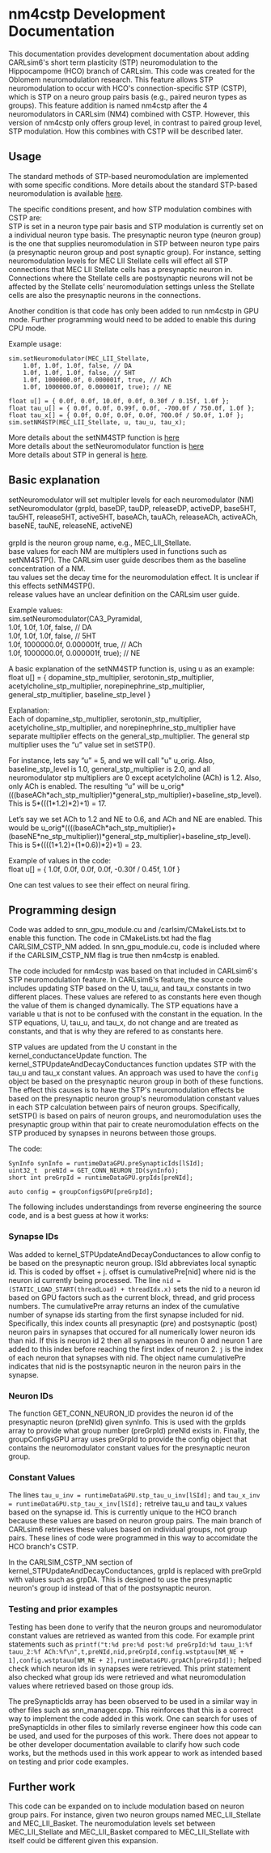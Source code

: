 nm4cstp Development Documentation
=================================

This documentation provides development documentation about adding CARLsim6's short term plasticity (STP) neuromodulation to the Hippocampome (HCO) branch of CARLsim. This code was created for the Oblomem neuromodulation research. This feature allows STP neuromodulation to occur with HCO's connection-specific STP (CSTP), which is STP on a neuro group pairs basis (e.g., paired neuron types as groups). This feature addition is named nm4cstp after the 4 neuromodulators in CARLsim (NM4) combined with CSTP. However, this version of nm4cstp only offers group level, in contrast to paired group level, STP modulation. How this combines with CSTP will be described later.

## Usage

The standard methods of STP-based neuromodulation are implemented with some specific conditions. More details about the standard STP-based neuromodulation is available [here](https://uci-carl.github.io/CARLsim6/ch20_neuromodulation.html#ch20s5_nm4stp).

The specific conditions present, and how STP modulation combines with CSTP are:
<br>STP is set in a neuron type pair basis and STP modulation is currently set on a individual neuron type basis. The presynaptic neuron type (neuron group) is the one that supplies neuromodulation in STP between neuron type pairs (a presynaptic neuron group and post synaptic group). For instance, setting neuromodulation levels for MEC LII Stellate cells will effect all STP connections that MEC LII Stellate cells has a presynaptic neuron in. Connections where the Stellate cells are postsynaptic neurons will not be affected by the Stellate cells’ neuromodulation settings unless the Stellate cells are also the presynaptic neurons in the connections.

Another condition is that code has only been added to run nm4cstp in GPU mode. Further programming would need to be added to enable this during CPU mode.

Example usage:
```
sim.setNeuromodulator(MEC_LII_Stellate, 
    1.0f, 1.0f, 1.0f, false, // DA
    1.0f, 1.0f, 1.0f, false, // 5HT
    1.0f, 1000000.0f, 0.000001f, true, // ACh
    1.0f, 1000000.0f, 0.000001f, true); // NE

float u[] = { 0.0f, 0.0f, 10.0f, 0.0f, 0.30f / 0.15f, 1.0f };
float tau_u[] = { 0.0f, 0.0f, 0.99f, 0.0f, -700.0f / 750.0f, 1.0f };
float tau_x[] = { 0.0f, 0.0f, 0.0f, 0.0f, 700.0f / 50.0f, 1.0f };
sim.setNM4STP(MEC_LII_Stellate, u, tau_u, tau_x);
```

More details about the setNM4STP function is [here](https://uci-carl.github.io/CARLsim6/classCARLsim.html#aac61df1a82373e89549e608b78557b82)
<br>More details about the setNeuromodulator function is [here](https://uci-carl.github.io/CARLsim6/classCARLsim.html#a88198ca833c0d254d5e7d75d2c8ee4fb)
<br>More details about STP in general is [here](http://www.scholarpedia.org/article/Short-term_synaptic_plasticity).

## Basic explanation

setNeuromodulator will set multipler levels for each neuromodulator (NM)
<br>setNeuromodulator (grpId, baseDP, tauDP, releaseDP, activeDP, base5HT, tau5HT, release5HT, active5HT, baseACh, tauACh, releaseACh, activeACh, baseNE, tauNE, releaseNE, activeNE) 	
<br>grpId is the neuron group name, e.g., MEC_LII_Stellate.
<br>base values for each NM are multiplers used in functions such as setNM4STP(). The CARLsim user guide describes them as the baseline concentration of a NM.
<br>tau values set the decay time for the neuromodulation effect. It is unclear if this effects setNM4STP().
<br>release values have an unclear definition on the CARLsim user guide.

Example values:
<br>sim.setNeuromodulator(CA3_Pyramidal, 
<br>    1.0f, 1.0f, 1.0f, false, // DA
<br>    1.0f, 1.0f, 1.0f, false, // 5HT
<br>    1.0f, 1000000.0f, 0.000001f, true, // ACh
<br>    1.0f, 1000000.0f, 0.000001f, true); // NE

A basic explanation of the setNM4STP function is, using u as an example:
<br>float u\[\] = { dopamine_stp_multiplier, serotonin_stp_multiplier, acetylcholine_stp_multiplier, norepinephrine_stp_multiplier, general_stp_multiplier, baseline_stp_level }

Explanation:
<br>Each of dopamine_stp_multiplier, serotonin_stp_multiplier, acetylcholine_stp_multiplier, and norepinephrine_stp_multiplier have separate multiplier effects on the general_stp_multiplier. The general stp multiplier uses the “u” value set in setSTP().

For instance, lets say “u” = 5, and we will call "u" u_orig. Also, baseline_stp_level is 1.0, general_stp_multiplier is 2.0, and all neuromodulator stp multipliers are 0 except acetylcholine (ACh) is 1.2. Also, only ACh is enabled. The resulting “u” will be u_orig*(((baseACh\*ach_stp_multiplier)\*general_stp_multiplier)+baseline_stp_level). This is 5*(((1\*1.2)\*2)+1) = 17.

Let’s say we set ACh to 1.2 and NE to 0.6, and ACh and NE are enabled. This would be u_orig*((((baseACh\*ach_stp_multiplier)+(baseNE\*ne_stp_multiplier))\*general_stp_multiplier)+baseline_stp_level). This is 5*((((1\*1.2)+(1\*0.6))\*2)+1) = 23.

Example of values in the code:
<br>float u\[\] = { 1.0f, 0.0f, 0.0f, 0.0f, -0.30f / 0.45f, 1.0f }

One can test values to see their effect on neural firing.

## Programming design

Code was added to snn_gpu_module.cu and /carlsim/CMakeLists.txt to enable this function. The code in CMakeLists.txt had the flag CARLSIM_CSTP_NM added. In snn_gpu_module.cu, code is included where if the CARLSIM_CSTP_NM flag is true then nm4cstp is enabled.

The code included for nm4cstp was based on that included in CARLsim6's STP neuromodulation feature. In CARLsim6's feature, the source code includes updating STP based on the U, tau_u, and tau_x constants in two different places. These values are refered to as constants here even though the value of them is changed dynamically. The STP equations have a variable u that is not to be confused with the constant in the equation. In the STP equations, U, tau_u, and tau_x, do not change and are treated as constants, and that is why they are refered to as constants here.

STP values are updated from the U constant in the kernel_conductanceUpdate function. The kernel_STPUpdateAndDecayConductances function updates STP with the tau_u and tau_x constant values. An approach was used to have the `config` object be based on the presynaptic neuron group in both of these functions. The effect this causes is to have the STP's neuromodulation effects be based on the presynaptic neuron group's neuromodulation constant values in each STP calculation between pairs of neuron groups. Specifically, setSTP() is based on pairs of neuron groups, and neuromodulation uses the presynaptic group within that pair to create neuromodulation effects on the STP produced by synapses in neurons between those groups.

The code:
```
SynInfo synInfo = runtimeDataGPU.preSynapticIds[lSId];
uint32_t  preNId = GET_CONN_NEURON_ID(synInfo);
short int preGrpId = runtimeDataGPU.grpIds[preNId];

auto config = groupConfigsGPU[preGrpId];
```
The following includes understandings from reverse engineering the source code, and is a best guess at how it works:
### Synapse IDs
Was added to kernel_STPUpdateAndDecayConductances to allow config to be based on the presynaptic neuron group. lSId abbreviates local synaptic id. This is coded by offset + j. offset is cumulativePre\[nid\] where nid is the neuron id currently being processed. The line `nid = (STATIC_LOAD_START(threadLoad) + threadIdx.x)` sets the nid to a neuron id based on GPU factors such as the current block, thread, and grid process numbers. The cumulativePre array returns an index of the cumulative number of synapse ids starting from the first synapse included for nid. Specifically, this index counts all presynaptic (pre) and postsynaptic (post) neuron pairs in synapses that occured for all numerically lower neuron ids than nid. If this is neuron id 2 then all synapses in neuron 0 and neuron 1 are added to this index before reaching the first index of neuron 2. `j` is the index of each neuron that synapses with nid. The object name cumulativePre indicates that nid is the postsynaptic neuron in the neuron pairs in the synapse. 

### Neuron IDs
The function GET_CONN_NEURON_ID provides the neuron id of the presynaptic neuron (preNId) given synInfo. This is used with the grpIds array to provide what group number (preGrpId) preNId exists in. Finally, the groupConfigsGPU array uses preGrpId to provide the config object that contains the neuromodulator constant values for the presynaptic neuron group.

### Constant Values
The lines `tau_u_inv = runtimeDataGPU.stp_tau_u_inv[lSId];` and `tau_x_inv = runtimeDataGPU.stp_tau_x_inv[lSId];` retreive tau_u and tau_x values based on the synapse id. This is currently unique to the HCO branch because these values are based on neuron group pairs. The main branch of CARLsim6 retrieves these values based on individual groups, not group pairs. These lines of code were programmed in this way to accomidate the HCO branch's CSTP.

In the CARLSIM_CSTP_NM section of kernel_STPUpdateAndDecayConductances, grpId is replaced with preGrpId with values such as grpDA. This is designed to use the presynaptic neuron's group id instead of that of the postsynaptic neuron.

### Testing and prior examples
Testing has been done to verify that the neuron groups and neuromodulator constant values are retrieved as wanted from this code. For example print statements such as 
`printf("t:%d pre:%d post:%d preGrpId:%d tauu_1:%f tauu_2:%f ACh:%f\n",t,preNId,nid,preGrpId,config.wstptauu[NM_NE + 1],config.wstptauu[NM_NE + 2],runtimeDataGPU.grpACh[preGrpId]);` helped check which neuron ids in synapses were retrieved. This print statement also checked what group ids were retrieved and what neuromodulation values where retrieved based on those group ids.

The preSynapticIds array has been observed to be used in a similar way in other files such as snn_manager.cpp. This reinforces that this is a correct way to implement the code added in this work. One can search for uses of preSynapticIds in other files to similarly reverse engineer how this code can be used, and used for the purposes of this work. There does not appear to be other developer documentation available to clarify how such code works, but the methods used in this work appear to work as intended based on testing and prior code examples.

## Further work

This code can be expanded on to include modulation based on neuron group pairs. For instance, given two neuron groups named MEC_LII_Stellate and MEC_LII_Basket. The neuromodulation levels set between MEC_LII_Stellate and MEC_LII_Basket compared to MEC_LII_Stellate with itself could be different given this expansion.